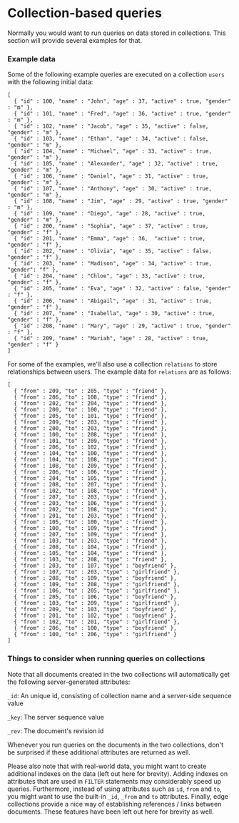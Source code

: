 <a name="collection-based_queries"></a>
# Collection-based queries

Normally you would want to run queries on data stored in collections. This section
will provide several examples for that.

<a name="example_data"></a>
### Example data

Some of the following example queries are executed on a collection `users`
with the following initial data:

    [ 
      { "id" : 100, "name" : "John", "age" : 37, "active" : true, "gender" : "m" },
      { "id" : 101, "name" : "Fred", "age" : 36, "active" : true, "gender" : "m" },
      { "id" : 102, "name" : "Jacob", "age" : 35, "active" : false, "gender" : "m" },
      { "id" : 103, "name" : "Ethan", "age" : 34, "active" : false, "gender" : "m" },
      { "id" : 104, "name" : "Michael", "age" : 33, "active" : true, "gender" : "m" },
      { "id" : 105, "name" : "Alexander", "age" : 32, "active" : true, "gender" : "m" },
      { "id" : 106, "name" : "Daniel", "age" : 31, "active" : true, "gender" : "m" },
      { "id" : 107, "name" : "Anthony", "age" : 30, "active" : true, "gender" : "m" },
      { "id" : 108, "name" : "Jim", "age" : 29, "active" : true, "gender" : "m" },
      { "id" : 109, "name" : "Diego", "age" : 28, "active" : true, "gender" : "m" },
      { "id" : 200, "name" : "Sophia", "age" : 37, "active" : true, "gender" : "f" },
      { "id" : 201, "name" : "Emma", "age" : 36,  "active" : true, "gender" : "f" },
      { "id" : 202, "name" : "Olivia", "age" : 35, "active" : false, "gender" : "f" },
      { "id" : 203, "name" : "Madison", "age" : 34, "active" : true, "gender": "f" },
      { "id" : 204, "name" : "Chloe", "age" : 33, "active" : true, "gender" : "f" },
      { "id" : 205, "name" : "Eva", "age" : 32, "active" : false, "gender" : "f" },
      { "id" : 206, "name" : "Abigail", "age" : 31, "active" : true, "gender" : "f" },
      { "id" : 207, "name" : "Isabella", "age" : 30, "active" : true, "gender" : "f" },
      { "id" : 208, "name" : "Mary", "age" : 29, "active" : true, "gender" : "f" },
      { "id" : 209, "name" : "Mariah", "age" : 28, "active" : true, "gender" : "f" }
    ]

For some of the examples, we'll also use a collection `relations` to store
relationships between users. The example data for `relations` are as follows:

    [
      { "from" : 209, "to" : 205, "type" : "friend" },
      { "from" : 206, "to" : 108, "type" : "friend" },
      { "from" : 202, "to" : 204, "type" : "friend" },
      { "from" : 200, "to" : 100, "type" : "friend" },
      { "from" : 205, "to" : 101, "type" : "friend" },
      { "from" : 209, "to" : 203, "type" : "friend" },
      { "from" : 200, "to" : 203, "type" : "friend" },
      { "from" : 100, "to" : 208, "type" : "friend" },
      { "from" : 101, "to" : 209, "type" : "friend" },
      { "from" : 206, "to" : 102, "type" : "friend" },
      { "from" : 104, "to" : 100, "type" : "friend" },
      { "from" : 104, "to" : 108, "type" : "friend" },
      { "from" : 108, "to" : 209, "type" : "friend" },
      { "from" : 206, "to" : 106, "type" : "friend" },
      { "from" : 204, "to" : 105, "type" : "friend" },
      { "from" : 208, "to" : 207, "type" : "friend" },
      { "from" : 102, "to" : 108, "type" : "friend" },
      { "from" : 207, "to" : 203, "type" : "friend" },
      { "from" : 203, "to" : 106, "type" : "friend" },
      { "from" : 202, "to" : 108, "type" : "friend" },
      { "from" : 201, "to" : 203, "type" : "friend" },
      { "from" : 105, "to" : 100, "type" : "friend" },
      { "from" : 100, "to" : 109, "type" : "friend" },
      { "from" : 207, "to" : 109, "type" : "friend" },
      { "from" : 103, "to" : 203, "type" : "friend" },
      { "from" : 208, "to" : 104, "type" : "friend" },
      { "from" : 105, "to" : 104, "type" : "friend" },
      { "from" : 103, "to" : 208, "type" : "friend" },
      { "from" : 203, "to" : 107, "type" : "boyfriend" },
      { "from" : 107, "to" : 203, "type" : "girlfriend" },
      { "from" : 208, "to" : 109, "type" : "boyfriend" },
      { "from" : 109, "to" : 208, "type" : "girlfriend" },
      { "from" : 106, "to" : 205, "type" : "girlfriend" },
      { "from" : 205, "to" : 106, "type" : "boyfriend" },
      { "from" : 103, "to" : 209, "type" : "girlfriend" },
      { "from" : 209, "to" : 103, "type" : "boyfriend" },
      { "from" : 201, "to" : 102, "type" : "boyfriend" },
      { "from" : 102, "to" : 201, "type" : "girlfriend" },
      { "from" : 206, "to" : 100, "type" : "boyfriend" },
      { "from" : 100, "to" : 206, "type" : "girlfriend" }
    ]

<a name="things_to_consider_when_running_queries_on_collections"></a>
### Things to consider when running queries on collections

Note that all documents created in the two collections will automatically get the
following server-generated attributes:

`_id`: An unique id, consisting of collection name and a server-side sequence value

`_key`: The server sequence value

`_rev`: The document's revision id


Whenever you run queries on the documents in the two collections, don't be surprised if
these additional attributes are returned as well.

Please also note that with real-world data, you might want to create additional
indexes on the data (left out here for brevity). Adding indexes on attributes that are
used in `FILTER` statements may considerably speed up queries. Furthermore, instead of
using attributes such as `id`, `from` and `to`, you might want to use the built-in
`_id`, `_from` and `to` attributes. Finally, edge collections provide a nice way of
establishing references / links between documents. These features have been left out here 
for brevity as well.


